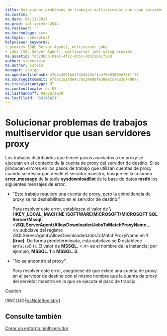 ```yaml
---
title: Solucionar problemas de trabajos multiservidor que usan servidores proxy | Microsoft Docs
ms.custom: ''
ms.date: 06/13/2017
ms.prod: sql-server-2014
ms.reviewer: ''
ms.technology: ssms
ms.topic: conceptual
helpviewer_keywords:
- proxies [SQL Server Agent], multiserver jobs
- jobs [SQL Server Agent], multiserver jobs using proxies
ms.assetid: fc579bd3-010c-4f72-8b5c-d0cc18a1f280
author: stevestein
ms.author: sstein
manager: craigg
ms.openlocfilehash: 47e3c3991bd4732d542bf1ce79e83000e738ff77
ms.sourcegitcommit: 6fd8c1914de4c7ac24900fe388ecc7883c740077
ms.translationtype: MT
ms.contentlocale: es-ES
ms.lasthandoff: 04/26/2020
ms.locfileid: "63245421"
---
```

# <a name="troubleshoot-multiserver-jobs-that-use-proxies"></a>Solucionar problemas de trabajos multiservidor que usan servidores proxy
  Los trabajos distribuidos que tienen pasos asociados a un proxy se ejecutan en el contexto de la cuenta de proxy del servidor de destino. Si se producen errores en los pasos de trabajo que utilizan cuentas de proxy cuando se descargan desde el servidor maestro, busque en la columna **error_message** de la tabla **sysdownloadlist** de la base de datos **msdb** los siguientes mensajes de error:  
  
-   "Este trabajo requiere una cuenta de proxy, pero la coincidencia de proxy se ha deshabilitado en el servidor de destino."  
  
     Para resolver este error, establezca el valor de **\ HKEY_LOCAL_MACHINE \SOFTWARE\MICROSOFT\MICROSOFT SQL Server\Mssql.** >**\SQLServerAgent\AllowDownloadedJobsToMatchProxyName** _ \<n_subclave del registro \SQLServerAgent\AllowDownloadedJobsToMatchProxyName en **1 (true)**. De forma predeterminada, esta subclave se **0** establece en`false`0 (). El valor de **MSSQL.** \< *n*> es el nombre de la instancia; por ejemplo, **MSSQL. 1** o **MSSQL. 3**.  
  
-   "No se encontró el proxy".  
  
     Para resolver este error, asegúrese de que existe una cuenta de proxy en el servidor de destino con el mismo nombre que la cuenta de proxy del servidor maestro en la que se ejecuta el paso de trabajo.  
  
> [!CAUTION]  
>  [!INCLUDE[ssNoteRegistry](../../includes/ssnoteregistry-md.md)]  
  
## <a name="see-also"></a>Consulte también  
 [Crear un entorno multiservidor](create-a-multiserver-environment.md)  
  
  
